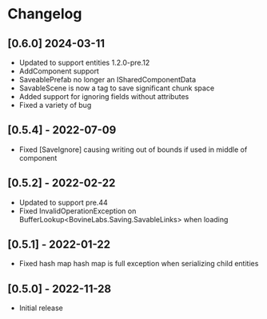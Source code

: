 # Changelog
## [0.6.0] 2024-03-11
- Updated to support entities 1.2.0-pre.12
- AddComponent support
- SaveablePrefab no longer an ISharedComponentData
- SavableScene is now a tag to save significant chunk space
- Added support for ignoring fields without attributes
- Fixed a variety of bug

## [0.5.4] - 2022-07-09
- Fixed [SaveIgnore] causing writing out of bounds if used in middle of component



## [0.5.2] - 2022-02-22
- Updated to support pre.44
- Fixed InvalidOperationException on BufferLookup<BovineLabs.Saving.SavableLinks> when loading

## [0.5.1] - 2022-01-22
- Fixed hash map hash map is full exception when serializing child entities

## [0.5.0] - 2022-11-28
- Initial release